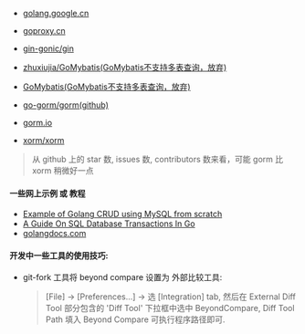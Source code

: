 




- [golang.google.cn](https://golang.google.cn/)
- [goproxy.cn](https://goproxy.cn/)
- [gin-gonic/gin](https://github.com/gin-gonic/gin)
- [zhuxiujia/GoMybatis(GoMybatis不支持多表查询，放弃)](https://github.com/zhuxiujia/GoMybatis)
- [GoMybatis(GoMybatis不支持多表查询，放弃)](https://pkg.go.dev/github.com/zhuxiujia/GoMybatis)


- [go-gorm/gorm(github)](https://github.com/go-gorm/gorm)
- [gorm.io](https://gorm.io/)
- [xorm/xorm](https://gitea.com/xorm/xorm)

> 从 github 上的 star 数, issues 数, contributors 数来看，可能 gorm 比 xorm 稍微好一点





#### 一些网上示例 或 教程
- [Example of Golang CRUD using MySQL from scratch](https://www.golangprograms.com/example-of-golang-crud-using-mysql-from-scratch.html)
- [A Guide On SQL Database Transactions In Go](https://www.sohamkamani.com/golang/sql-transactions/)
- [golangdocs.com](https://golangdocs.com/)




#### 开发中一些工具的使用技巧:

- git-fork 工具将 beyond compare 设置为 外部比较工具:
    > [File] -> [Preferences...] -> 选 [Integration] tab, 然后在 External Diff Tool 部分包含的 'Diff Tool' 下拉框中选中 BeyondCompare, Diff Tool Path 填入 Beyond Compare 可执行程序路径即可.





